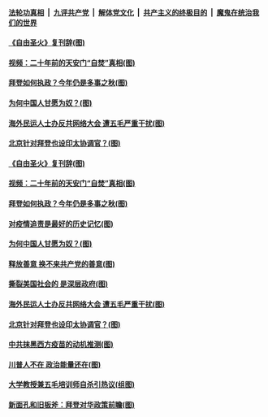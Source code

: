 ####  [法轮功真相](../../../../basic/blob/master/README.md?t=01240801) &nbsp;|&nbsp; [九评共产党](../../../../9ping.md/blob/master/README.md?t=01240801) &nbsp;|&nbsp; [解体党文化](../../../../jtdwh.md/blob/master/README.md?t=01240801)  &nbsp;|&nbsp; [共产主义的终极目的](../../../../gczydzjmd.md/blob/master/README.md?t=01240801) &nbsp;|&nbsp; [魔鬼在统治我们的世界](../../../../mgztzwmdsj.md/blob/master/README.md?t=01240801) 

#### [《自由圣火》复刊辞(图)](../pages/p4/960077.md?t=01240801) 

#### [视频：二十年前的天安门“自焚”真相(图)](../pages/p4/960075.md?t=01240801) 

#### [拜登如何执政？今年仍是多事之秋(图)](../pages/p4/960020.md?t=01240801) 

#### [为何中国人甘愿为奴？(图)](../pages/p4/960031.md?t=01240801) 

#### [海外民运人士办反共网络大会 遭五毛严重干扰(图)](../pages/p4/959933.md?t=01240801) 

#### [北京针对拜登也设印太协调官？(图)](../pages/p4/959919.md?t=01240801) 

#### [《自由圣火》复刊辞(图)](../pages/p4/960077.md?t=01240801) 

#### [视频：二十年前的天安门“自焚”真相(图)](../pages/p4/960075.md?t=01240801) 




#### [拜登如何执政？今年仍是多事之秋(图)](../pages/p4/960020.md?t=01240801) 

#### [对疫情追责是最好的历史记忆(图)](../pages/p4/960025.md?t=01240801) 

#### [为何中国人甘愿为奴？(图)](../pages/p4/960031.md?t=01240801) 

#### [释放善意 换不来共产党的善意(图)](../pages/p4/960030.md?t=01240801) 

#### [撕裂美国社会的 是深层政府(图)](../pages/p4/960029.md?t=01240801) 


#### [海外民运人士办反共网络大会 遭五毛严重干扰(图)](../pages/p4/959933.md?t=01240801) 


#### [北京针对拜登也设印太协调官？(图)](../pages/p4/959919.md?t=01240801) 

#### [中共抹黑西方疫苗的动机推测(图)](../pages/p4/959921.md?t=01240801) 

#### [川普人不在 政治能量还在(图)](../pages/p4/959931.md?t=01240801) 

#### [大学教授兼五毛培训师自杀引热议(组图)](../pages/p4/959911.md?t=01240801) 

#### [新面孔和旧板斧：拜登对华政策前瞻(图)](../pages/p4/959905.md?t=01240801) 



